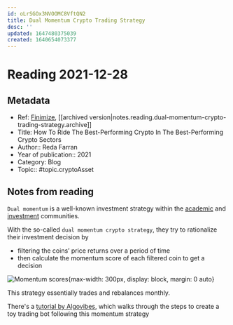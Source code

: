 ```yaml
---
id: oLrSGOx3NVOOMC8VftQN2
title: Dual Momentum Crypto Trading Strategy
desc: ''
updated: 1647480375039
created: 1640654073377
---
```

# Reading 2021-12-28

## Metadata

- Ref: [Finimize](https://subscriptions.finimize.com/content/Q29udGVudFBpZWNlOjM4ODM=/how-ride-best-performing-crypto-best-performing-crypto-sectors), [[archived version|notes.reading.dual-momentum-crypto-trading-strategy.archive]]
- Title: How To Ride The Best-Performing Crypto In The Best-Performing Crypto Sectors
- Author:: Reda Farran
- Year of publication:: 2021
- Category: Blog
- Topic:: #topic.cryptoAsset

## Notes from reading

`Dual momentum` is a well-known investment strategy within the [academic](https://papers.ssrn.com/sol3/papers.cfm?abstract_id=2042750) and [investment](https://engineeredportfolio.com/2018/05/02/accelerating-dual-momentum-investing/) communities.

With the so-called `dual momentum crypto strategy`, they try to rationalize their investment decision by
- filtering the coins’ price returns over a period of time
- then calculate the momentum score of each filtered coin to get a decision

![Momentum scores](https://finimize-img.imgix.net/https%3A%2F%2Fi.imgur.com%2FJmmFjmR.png?ixlib=python-3.1.2&s=99c76a72ce5e45c9bda1d5b6768d036a){max-width: 300px, display: block, margin: 0 auto}

This strategy essentially trades and rebalances monthly.

There's a [tutorial by Algovibes](https://www.youtube.com/watch?v=YFRJ_9RVrz4), which walks through the steps to create a toy trading bot following this momentum strategy
